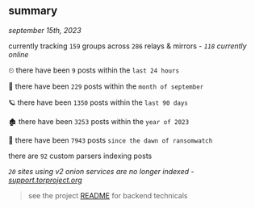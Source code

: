 
## summary
_september 15th, 2023_

currently tracking `159` groups across `286` relays & mirrors - _`118` currently online_

⏲ there have been `9` posts within the `last 24 hours`

🦈 there have been `229` posts within the `month of september`

🪐 there have been `1350` posts within the `last 90 days`

🏚 there have been `3253` posts within the `year of 2023`

🦕 there have been `7943` posts `since the dawn of ransomwatch`

there are `92` custom parsers indexing posts

_`20` sites using v2 onion services are no longer indexed - [support.torproject.org](https://support.torproject.org/onionservices/v2-deprecation/)_

> see the project [README](https://github.com/joshhighet/ransomwatch#ransomwatch--) for backend technicals
